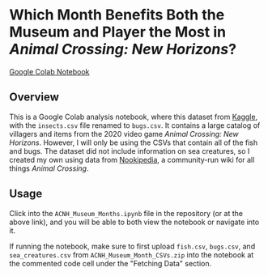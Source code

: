 # Which Month Benefits Both the Museum and Player the Most in *Animal Crossing: New Horizons*?
[Google Colab Notebook](https://colab.research.google.com/github/vmagdangal/acnh-best-museum-month-analysis/blob/main/ACNH_Museum_Months.ipynb)

## Overview
This is a Google Colab analysis notebook, where this dataset from [Kaggle](https://catalog.data.gov/dataset/ncrn-bird-monitoring-data-2007-2017), with the `insects.csv` file renamed to `bugs.csv`. It contains a large catalog of villagers and items from the 2020 video game *Animal Crossing: New Horizons*. However, I will only be using the CSVs that contain all of the fish and bugs. The dataset did not include information on sea creatures, so I created my own using data from [Nookipedia](https://nookipedia.com/wiki/Sea_creature/New_Horizons), a community-run wiki for all things *Animal Crossing*.

## Usage
Click into the `ACNH_Museum_Months.ipynb` file in the repository (or at the above link), and you will be able to both view the notebook or navigate into it.

If running the notebook, make sure to first upload `fish.csv`, `bugs.csv`, and `sea_creatures.csv` from `ACNH_Museum_Month_CSVs.zip` into the notebook at the commented code cell under the "Fetching Data" section.
